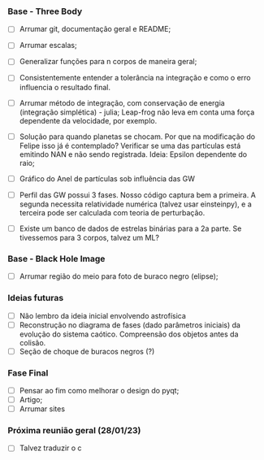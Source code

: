 ### Base - Three Body

- [ ] Arrumar git, documentação geral e README;
- [ ] Arrumar escalas;
- [ ] Generalizar funções para n corpos de maneira geral;
- [ ] Consistentemente entender a tolerância na integração e como o erro influencia o resultado final.
- [ ]  Arrumar método de integração, com conservação de energia (integração simplética) - julia; Leap-frog não leva em conta uma força dependente da velocidade, por exemplo.
- [ ] Solução para quando planetas se chocam. Por que na modificação do Felipe isso já é contemplado? Verificar se uma das partículas está emitindo NAN e não sendo registrada. Ideia: Epsilon dependente do raio;
- [ ] Gráfico do Anel de partículas sob influência das GW
- [ ] Perfil das GW possui 3 fases. Nosso código captura bem a primeira. A segunda necessita relatividade numérica (talvez usar einsteinpy), e a terceira pode ser calculada com teoria de perturbação. 

- [ ] Existe um banco de dados de estrelas binárias para a 2a parte. Se tivessemos para 3 corpos, talvez um ML? 

### Base - Black Hole Image 
- [ ] Arrumar região do meio para foto de buraco negro (elipse);

### Ideias futuras

- [ ] Não lembro da ideia inicial envolvendo astrofísica 
- [ ] Reconstrução no diagrama de fases (dado parâmetros iniciais) da evolução do sistema caótico. Compreensão dos objetos antes da colisão.
- [ ] Seção de choque de buracos negros (?)

### Fase Final
- [ ] Pensar ao fim como melhorar o design do pyqt;
- [ ] Artigo;
- [ ] Arrumar sites 

### Próxima reunião geral (28/01/23)

- [ ] Talvez traduzir o c
